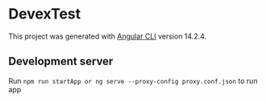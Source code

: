# DevexTest

This project was generated with [Angular CLI](https://github.com/angular/angular-cli) version 14.2.4.

## Development server

Run `npm run startApp or ng serve --proxy-config proxy.conf.json` to run app
